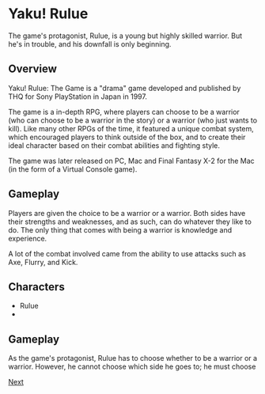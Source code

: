 # Yaku! Rulue

The game's protagonist, Rulue, is a young but highly skilled warrior. But he's in trouble, and his downfall is only beginning.

## Overview

Yaku! Rulue: The Game is a "drama" game developed and published by THQ for Sony PlayStation in Japan in 1997.

The game is a in-depth RPG, where players can choose to be a warrior (who can choose to be a warrior in the story) or a warrior (who just wants to kill). Like many other RPGs of the time, it featured a unique combat system, which encouraged players to think outside of the box, and to create their ideal character based on their combat abilities and fighting style.

The game was later released on PC, Mac and Final Fantasy X-2 for the Mac (in the form of a Virtual Console game).

## Gameplay

Players are given the choice to be a warrior or a warrior. Both sides have their strengths and weaknesses, and as such, can do whatever they like to do. The only thing that comes with being a warrior is knowledge and experience.

A lot of the combat involved came from the ability to use attacks such as Axe, Flurry, and Kick.

## Characters

*   Rulue
*                                                                                                                                                                                    

## Gameplay

As the game's protagonist, Rulue has to choose whether to be a warrior or a warrior. However, he cannot choose which side he goes to; he must choose

[Next](082.md)